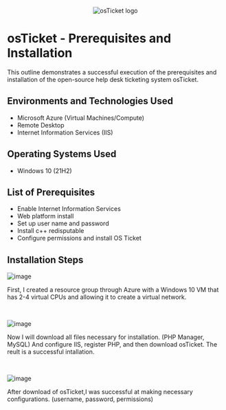 <p align="center">
<img src="https://i.imgur.com/Clzj7Xs.png" alt="osTicket logo"/>
</p>

<h1>osTicket - Prerequisites and Installation</h1>
This outline demonstrates a successful execution of the prerequisites and installation of the open-source help desk ticketing system osTicket.<br />




<h2>Environments and Technologies Used</h2>

- Microsoft Azure (Virtual Machines/Compute)
- Remote Desktop
- Internet Information Services (IIS)

<h2>Operating Systems Used </h2>

- Windows 10</b> (21H2)

<h2>List of Prerequisites</h2>

- Enable Internet Information Services
- Web platform install
- Set up user name and password
- Install c++ redisputable
- Configure permissions and install OS Ticket

<h2>Installation Steps</h2>

<p>
  
![image](https://github.com/DabneyV/osticket-prereqs/assets/148362429/e7f42926-f01b-4cac-9183-ffb580514bcb)



</p>
<p>
First, I created a resource group through Azure with a Windows 10 VM that has 2-4 virtual CPUs and allowing it to create a virtual network.
</p>
<br />

<p>
  
![image](https://github.com/DabneyV/osticket-prereqs/assets/148362429/ca83c52c-1158-493e-8c5b-5ad3bb77421e)


</p>
<p>
Now I will download all files necessary for installation. (PHP Manager, MySQL) And configure IIS, register PHP, and then download osTicket. The reult is a successful intallation.
</p>
<br />

<p>
</p>

![image](https://github.com/DabneyV/osticket-prereqs/assets/148362429/f38408c4-ca66-4da5-9c97-a1b77eded334)


<p>
After download of osTicket,I was successful at making necessary configurations. (username, password, permissions)
</p>
<br />
